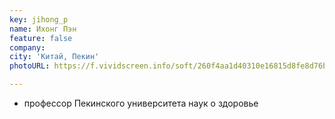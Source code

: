 ```yaml
---
key: jihong_p
name: Ихонг Пэн
feature: false
company: 
city: 'Китай, Пекин'
photoURL: https://f.vividscreen.info/soft/260f4aa1d40310e16815d8fe8d76ba35/China-Flag-320x240.jpg

---
```

- профессор Пекинского университета наук о здоровье